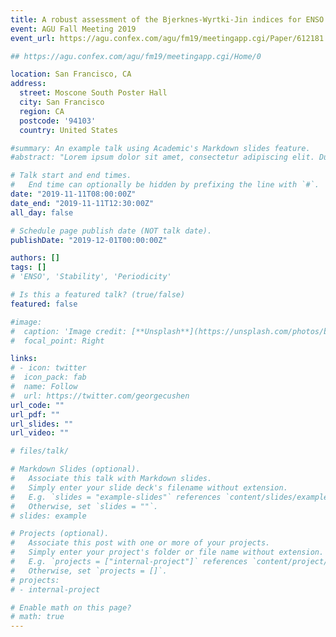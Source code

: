 ```yaml
---
title: A robust assessment of the Bjerknes-Wyrtki-Jin indices for ENSO growth rate and periodicity
event: AGU Fall Meeting 2019
event_url: https://agu.confex.com/agu/fm19/meetingapp.cgi/Paper/612181

## https://agu.confex.com/agu/fm19/meetingapp.cgi/Home/0

location: San Francisco, CA
address:
  street: Moscone South Poster Hall
  city: San Francisco
  region: CA
  postcode: '94103'
  country: United States

#summary: An example talk using Academic's Markdown slides feature.
#abstract: "Lorem ipsum dolor sit amet, consectetur adipiscing elit. Duis posuere tellusac convallis placerat. Proin tincidunt magna sed ex sollicitudin condimentum. Sed ac faucibus dolor, scelerisque sollicitudin nisi. Cras purus urna, suscipit quis sapien eu, pulvinar tempor diam."

# Talk start and end times.
#   End time can optionally be hidden by prefixing the line with `#`.
date: "2019-11-11T08:00:00Z"
date_end: "2019-11-11T12:30:00Z"
all_day: false

# Schedule page publish date (NOT talk date).
publishDate: "2019-12-01T00:00:00Z"

authors: []
tags: []
# 'ENSO', 'Stability', 'Periodicity'

# Is this a featured talk? (true/false)
featured: false

#image:
#  caption: 'Image credit: [**Unsplash**](https://unsplash.com/photos/bzdhc5b3Bxs)'
#  focal_point: Right

links:
# - icon: twitter
#  icon_pack: fab
#  name: Follow
#  url: https://twitter.com/georgecushen
url_code: ""
url_pdf: ""
url_slides: ""
url_video: ""

# files/talk/

# Markdown Slides (optional).
#   Associate this talk with Markdown slides.
#   Simply enter your slide deck's filename without extension.
#   E.g. `slides = "example-slides"` references `content/slides/example-slides.md`.
#   Otherwise, set `slides = ""`.
# slides: example

# Projects (optional).
#   Associate this post with one or more of your projects.
#   Simply enter your project's folder or file name without extension.
#   E.g. `projects = ["internal-project"]` references `content/project/deep-learning/index.md`.
#   Otherwise, set `projects = []`.
# projects:
# - internal-project

# Enable math on this page?
# math: true
---
```


